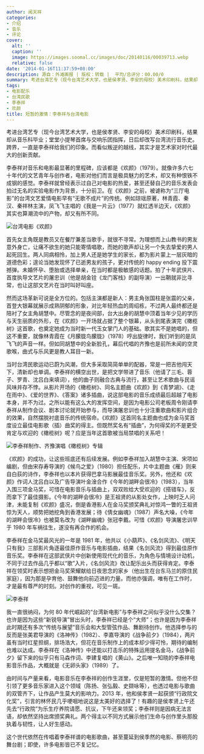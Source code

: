 ```yaml
---
author: 闻天祥
categories:
- 介绍
- 音乐
- 评论
cover:
  alt: ''
  caption: ''
  image: https://images.soomal.cc/images/doc/20140116/00039713.webp
  relative: false
date: '2014-01-16T11:37:59+08:00'
description: 源自：外滩画报 | 版权：转载 |  平均/总评分：00.00/0
summary: 考进台湾艺专（现今台湾艺术大学，也是侯孝贤、李安的母校）美术印刷科，结果却从音乐科毕业；堂堂小提琴首席与交响乐团指挥，日后却改写台湾流行音乐史。跨界，一直是李泰祥给我们的印象。而看似叛逆的越线，其实才是艺术家对时代最大的创新贡献。李泰祥对音乐和电影最显著的里程碑，应该都是《欢颜》（1979）……
tags:
- 电影配乐
- 台湾民歌
- 李泰祥
- 欢颜
title: 短暂的激情：李泰祥与台湾电影
---
```


考进台湾艺专（现今台湾艺术大学，也是侯孝贤、李安的母校）美术印刷科，结果却从音乐科毕业；堂堂小提琴首席与交响乐团指挥，日后却改写台湾流行音乐史。跨界，一直是李泰祥给我们的印象。而看似叛逆的越线，其实才是艺术家对时代最大的创新贡献。

李泰祥对音乐和电影最显著的里程碑，应该都是《欢颜》（1979）。就像许多六七十年代的文艺青年与创作者，电影对他们而言是极具魅力的艺术，却又有种恨铁不成钢的感觉。李泰祥就曾经表示过自己对电影的热爱，甚至还替自己的音乐发表会拍过无名的实验电影作为背景，十分前卫。在《欢颜》之前，被谑称为“三厅电影”的台湾文艺爱情电影早有“无歌不成片”的传统。例如琼瑶原著，林青霞、秦汉、秦祥林主演，凤飞飞主唱的《我是一片云》（1977）就红透半边天，《欢颜》其实也算潮流中的产物，却又有所不同。

![台湾电影《欢颜》](https://images.soomal.cc/images/doc/20140116/00039712_01.webp)





首先女主角既是教员又在餐厅兼差当歌手，就很不寻常。为理想而上山教书的男友意外身亡，让痛不欲生的她只能寄情唱歌，而她的歌声却让另一个失去挚爱的男人起死回生。两人同病相怜，加上男人还是她学生的家长，都为影片蒙上一层灰暗的道德色彩；遑论当她发现怀了已逝男友的孩子，更对传统的 happy ending 投下震撼弹。未婚怀孕、堕胎或选择单亲，在当时都是极敏感的话题。拍了十年武侠片、首度执导文艺片的屠忠训（他是胡金铨《龙门客栈》的副导演）一出鞘就非比寻常，也让这部文艺片在当时叫好叫座。

然而这场革新可说是全方位的。包括主演都是新人：男主角张国柱是张震的父亲，首登大银幕就展示成熟阴郁的形象，对比年轻热血的周绍栋，不过两人最终都还是陪衬了女主角胡慧中。尽管念的是夜间部，台大出身的胡慧中顶着当年少见的学历与天生丽质的外形，在《欢颜》一开场就占据了整个银幕，从头到尾表演完《橄榄树》这首歌，也奠定她成为当时新一代玉女掌门人的基础。歌其实不是她唱的，但这不重要，就像林青霞在《月朦胧鸟朦胧》（1978）哼出旋律时，我们听到的是凤飞飞的声音一样。但如同胡慧中的全新脸孔，幕后代唱的齐豫也是前所未闻的空灵歌喉，曲式与乐风更是教人耳目一新。

当时台湾民歌运动已蔚为风潮，但大多采取简简单单的配器，常是一把吉他闯天下，清新却也单调。李泰祥的横空出世，是把文学带进了音乐（他请了三毛、蓉子、罗青、沈吕白来填词），他的曲子则融合古典与流行，甚至让艺术歌曲与民谣风味并存不悖。从影片开场的《橄榄树》、同名主题曲《欢颜》到《青梦湖》、《走在雨中》、《爱的世界》、《答案》诸多插曲，说这部电影的音乐成绩最后超越了电影本身，并不为过。之所以能有这么大的发挥空间，是因为电影公司老板周令刚请李泰祥从制作会议、剧本讨论就开始参与，而导演屠忠训也十分注重歌曲和影片组合的效果，自然摆脱衬底音乐的传统宿命。《欢颜》这首同名主题曲也成为金马奖首度设立最佳电影歌（插）曲奖的得主。但既然奖名有“插曲”，为何得奖的不是更受肯定与欢迎的《橄榄树》呢？应是当年这首歌被当局禁唱的关系吧！

![李泰祥制作、齐豫演唱《橄榄树》专辑](https://images.soomal.cc/images/doc/20140104/00039254_01.webp)





《欢颜》的成功，让这些班底还有后续发展。例如李泰祥加入胡慧中主演、宋项如编剧，但由宋存寿导演的《候鸟之爱》（1980）担任配乐，片中主题曲《雁》则来自白荻的诗作，李泰祥也以本片获得巴拿马影展最佳音乐奖。另外，他还和《欢颜》作词人沈吕白以及广告导演叶金淦合作《今年的湖畔会很冷》（1983），当年入围三项金马奖，可惜在电影音乐与插曲上，双双败给大受欢迎的《搭错车》，反而拿下了最佳摄影。《今年的湖畔会很冷》是王祖贤的从影处女作，上映时乏人问津，未能复制《欢颜》盛况，倒是香港影人在金马奖颁奖典礼对惊鸿一瞥的王祖贤惊为天人，顺势把她挖角到香港发展；待《倩女幽魂》（1987）声名大噪，《今年的湖畔会很冷》也被莫名改为《湖畔幽魂》张冠李戴。可惜《欢颜》导演屠忠训早于 1980 年车祸往生，遂没有再合作的机会。

李泰祥在金马奖最风光的一年是 1981 年，他共以《小葫芦》、《名剑风流》、《明天只有我》三部影片角逐最佳原作音乐与电影插曲，结果《名剑风流》得到最佳原作音乐奖。李泰祥在这部武侠片中创新使用现代化的音乐，为角色与情境设计动机，不同于过去作品几乎都以“歌”入片，《名剑风流》改让配乐出头而获得肯定。李泰祥在领奖时表示想把金马奖荣耀献给日夜思念的家乡（他出生在台东马兰的原住民家庭），因为那是孕育他、鼓舞他向前迈进的力量。而他亦强调，唯有在工作时，才是最有尊严的时刻。对创作的重视，可见一斑。

![李泰祥](https://images.soomal.cc/images/doc/20140116/00039713_01.webp)





我一直很纳闷，为何 80 年代崛起的“台湾新电影”与李泰祥之间似乎没什么交集？也许是因为这些“新锐导演”冒出头时，李泰祥已经是个“大师”；也许是因为李泰祥此时期还有多次“传统与展望”音乐会和大型管弦作品、舞剧待创作。他选择参与的反而是张美君导演的《洛神传》（1982）、李嘉导演的《战争前夕》（1984），两片虽有当时红星担纲，排场浩大，但花在音乐制作上的成本却少得可怜，期待的编制也难以达成。李泰祥在《洛神传》中还能以打击乐的特殊运用提名金马，《战争前夕》留下来的似乎只有马森作词、李建复唱的《黄山》。之后唯一知晓的李泰祥电影音乐作品，大概就是《无卵头家》（1989）了。

由时间与产量来看，电影音乐在李泰祥的创作生涯里，仅是短暂的激情。但他不但引领了更多音乐家进入这个领域（陈扬、张弘毅、史撷咏等），也透过电影与歌曲的双管齐下，让作品产生莫大的影响力。2013 年，他和侯孝贤一起获颁“行政院文化奖”，引言的林怀民几乎哽咽地说这是太美好的选择了！有趣的是侯孝贤上午还先去“行政院”为乐生疗养院请愿、抗议，下午还来领奖；李泰祥则是因病无法言语，却依然坚持出席颁奖典礼。两个得主以不同方式展示他们生命与创作里头那股执着与韧性，让人好生感动。

这个世代依然在传唱着李泰祥谱的电影歌曲，甚至蔓延到侯季然的电影、蔡明亮的舞台剧；即使，许多电影皆已不复记忆。